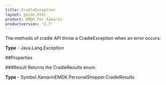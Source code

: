 ```yaml
---
title: CradleException
layout: guide.html
product: EMDK For Xamarin 
productversion: '2.7' 
---
```

The methods of cradle API throw a CradleException when an error occurs.

**Type** - Java.Lang.Exception

##Properties

###Result
Returns the CradleResults enum.

**Type** - Symbol.XamarinEMDK.PersonalShopper.CradleResults
